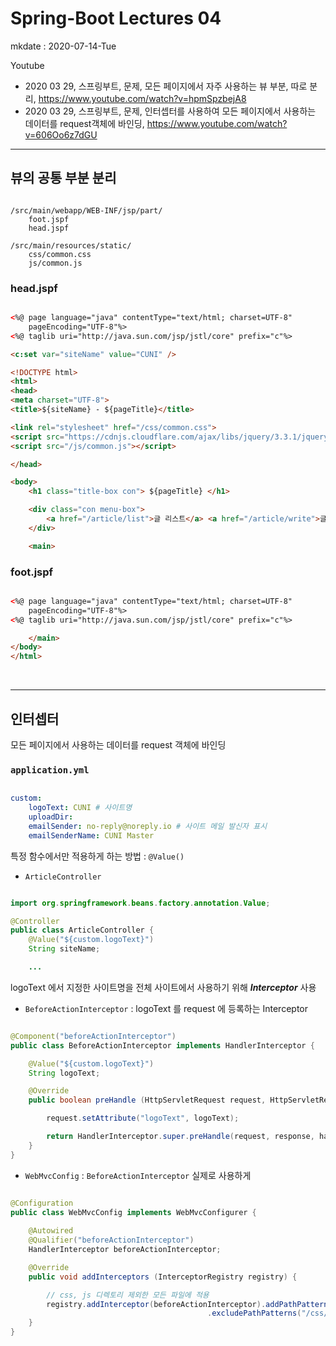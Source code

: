 # Spring-Boot Lectures 04 

mkdate : 2020-07-14-Tue

Youtube

- 2020 03 29, 스프링부트, 문제, 모든 페이지에서 자주 사용하는 뷰 부분, 따로 분리, https://www.youtube.com/watch?v=hpmSpzbejA8
- 2020 03 29, 스프링부트, 문제, 인터셉터를 사용하여 모든 페이지에서 사용하는 데이터를 request객체에 바인딩, https://www.youtube.com/watch?v=606Oo6z7dGU

---

## 뷰의 공통 부분 분리

```

/src/main/webapp/WEB-INF/jsp/part/
    foot.jspf
    head.jspf

/src/main/resources/static/
    css/common.css
    js/common.js

```

### head.jspf

```html

<%@ page language="java" contentType="text/html; charset=UTF-8"
	pageEncoding="UTF-8"%>
<%@ taglib uri="http://java.sun.com/jsp/jstl/core" prefix="c"%>

<c:set var="siteName" value="CUNI" />

<!DOCTYPE html>
<html>
<head>
<meta charset="UTF-8">
<title>${siteName} - ${pageTitle}</title>

<link rel="stylesheet" href="/css/common.css">
<script src="https://cdnjs.cloudflare.com/ajax/libs/jquery/3.3.1/jquery.min.js"></script>
<script src="/js/common.js"></script>

</head>

<body>
	<h1 class="title-box con"> ${pageTitle} </h1>

	<div class="con menu-box">
		<a href="/article/list">글 리스트</a> <a href="/article/write">글쓰기</a>
	</div>

	<main>

```

### foot.jspf

```html

<%@ page language="java" contentType="text/html; charset=UTF-8"
	pageEncoding="UTF-8"%>
<%@ taglib uri="http://java.sun.com/jsp/jstl/core" prefix="c"%>

	</main>
</body>
</html>

```

<br>

---

## 인터셉터

모든 페이지에서 사용하는 데이터를 request 객체에 바인딩

### `application.yml`

```yaml

custom:
    logoText: CUNI # 사이트명
    uploadDir: 
    emailSender: no-reply@noreply.io # 사이트 메일 발신자 표시
    emailSenderName: CUNI Master

```

특정 함수에서만 적용하게 하는 방법 : `@Value()`

- `ArticleController`


```java

import org.springframework.beans.factory.annotation.Value;

@Controller
public class ArticleController {
	@Value("${custom.logoText}")
    String siteName;

    ...

```

logoText 에서 지정한 사이트명을 전체 사이트에서 사용하기 위해 ***Interceptor*** 사용

- `BeforeActionInterceptor` : logoText 를 request 에 등록하는 Interceptor

```java

@Component("beforeActionInterceptor")
public class BeforeActionInterceptor implements HandlerInterceptor {

    @Value("${custom.logoText}")
    String logoText;

    @Override
    public boolean preHandle (HttpServletRequest request, HttpServletResponse response, Object handler) throws Exception {

        request.setAttribute("logoText", logoText);

        return HandlerInterceptor.super.preHandle(request, response, handler);
    }
}

```

- `WebMvcConfig` : `BeforeActionInterceptor` 실제로 사용하게

```java

@Configuration
public class WebMvcConfig implements WebMvcConfigurer {
    
    @Autowired
    @Qualifier("beforeActionInterceptor")
    HandlerInterceptor beforeActionInterceptor;

    @Override
    public void addInterceptors (InterceptorRegistry registry) {

        // css, js 디렉토리 제외한 모든 파일에 적용
        registry.addInterceptor(beforeActionInterceptor).addPathPatterns("/**")
                                            .excludePathPatterns("/css/**").excludePathPatterns("/js/**");
    }
}

```